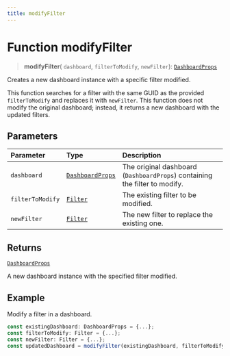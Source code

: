 ```yaml
---
title: modifyFilter
---
```


# Function modifyFilter

> **modifyFilter**(
  `dashboard`,
  `filterToModify`,
  `newFilter`): [`DashboardProps`](../../../interfaces/interface.DashboardProps.md)

Creates a new dashboard instance with a specific filter modified.

This function searches for a filter with the same GUID as the provided `filterToModify` and replaces it with `newFilter`.
This function does not modify the original dashboard; instead, it returns a new dashboard with the updated filters.

## Parameters

| Parameter | Type | Description |
| :------ | :------ | :------ |
| `dashboard` | [`DashboardProps`](../../../interfaces/interface.DashboardProps.md) | The original dashboard (`DashboardProps`) containing the filter to modify. |
| `filterToModify` | [`Filter`](../../../../sdk-data/interfaces/interface.Filter.md) | The existing filter to be modified. |
| `newFilter` | [`Filter`](../../../../sdk-data/interfaces/interface.Filter.md) | The new filter to replace the existing one. |

## Returns

[`DashboardProps`](../../../interfaces/interface.DashboardProps.md)

A new dashboard instance with the specified filter modified.

## Example

Modify a filter in a dashboard.
```ts
const existingDashboard: DashboardProps = {...};
const filterToModify: Filter = {...};
const newFilter: Filter = {...};
const updatedDashboard = modifyFilter(existingDashboard, filterToModify, newFilter);
```
